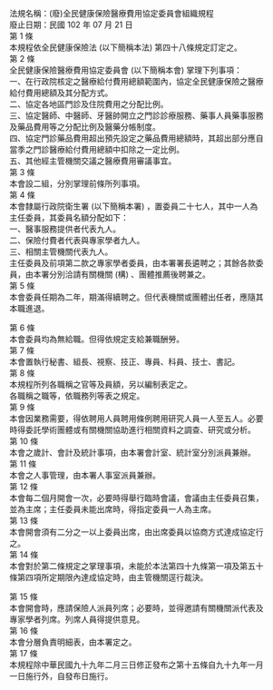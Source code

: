 法規名稱：(廢)全民健康保險醫療費用協定委員會組織規程  
廢止日期：民國 102 年 07 月 21 日  
第 1 條  
本規程依全民健康保險法 (以下簡稱本法) 第四十八條規定訂定之。  
第 2 條  
全民健康保險醫療費用協定委員會 (以下簡稱本會) 掌理下列事項：  
一、在行政院核定之醫療給付費用總額範圍內，協定全民健康保險之醫療  
給付費用總額及其分配方式。  
二、協定各地區門診及住院費用之分配比例。  
三、協定醫師、中醫師、牙醫帥開立之門診診療服務、藥事人員藥事服務  
及藥品費用等之分配比例及醫藥分帳制度。  
四、協定門診藥品費用超出預先設定之藥品費用總額時，其超出部分應自  
當季之門診醫療給付費用總額中扣除之一定比例。  
五、其他經主管機關交議之醫療費用審議事宜。  
第 3 條  
本會設二組，分別掌理前條所列事項。  
第 4 條  
本會隸屬行政院衛生署 (以下簡稱本署) ，置委員二十七人，其中一人為  
主任委員，其委員名額分配如下：  
一、醫事服務提供者代表九人。  
二、保險付費者代表與專家學者九人。  
三、相關主管機關代表九人。  
主任委員及前項第二款之專家學者委員，由本署署長遴聘之；其餘各款委  
員，由本署分別洽請有關機關 (構) 、團體推薦後聘兼之。  
第 5 條  
本會委員任期為二年，期滿得續聘之。但代表機關或團體出任者，應隨其  
本職進退。  


第 6 條  
本會委員均為無給職。但得依規定支給兼職酬勞。  
第 7 條  
本會置執行秘書、組長、視察、技正、專員、科員、技士、書記。  
第 8 條  
本規程所列各職稱之官等及員額，另以編制表定之。  
各職稱之職等，依職務列等表之規定。  
第 9 條  
本會因業務需要，得依聘用人員聘用條例聘用研究人員一人至五人。必要  
時得委託學術團體或有關機關協助進行相關資料之調查、研究或分析。  
第 10 條  
本會之歲計、會計及統計事項，由本署會計室、統計室分別派員兼辦。  
第 11 條  
本會之人事管理，由本署人事室派員兼辦。  
第 12 條  
本會每二個月開會一次，必要時得舉行臨時會議，會議由主任委員召集，  
並為主席；主任委員未能出席時，得指定委員一人為主席。  
第 13 條  
本會開會須有二分之一以上委員出席，由出席委員以協商方式達成協定行  
之。  
第 14 條  
本會對於第二條規定之掌理事項，未能於本法第四十九條第一項及第五十  
條第四項所定期限內達成協定時，由主管機關逕行裁決。  


第 15 條  
本會開會時，應請保險人派員列席；必要時，並得邀請有關機關派代表及  
專家學者列席。列席人員得提供意見。  
第 16 條  
本會分層負責明細表，由本署定之。  
第 17 條  
本規程除中華民國九十九年二月三日修正發布之第十五條自九十九年一月  
一日施行外，自發布日施行。  


